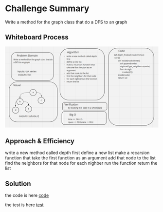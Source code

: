 # Challenge Summary
<!-- Description of the challenge -->
Write a method for the graph class that do a DFS to an graph

## Whiteboard Process
<!-- Embedded whiteboard image -->
![cc38](cc38.png)
## Approach & Efficiency
<!-- What approach did you take? Why? What is the Big O space/time for this approach? -->
write a new method called depth first
define a new list
make a recarsion function that take the first function as an argument
add that node to the list
find the neighbors for that node
for each nighber run the function
return the list
## Solution
<!-- Show how to run your code, and examples of it in action -->
the code is here [code](graph.py)

the test is here [test](test_dfs.py)